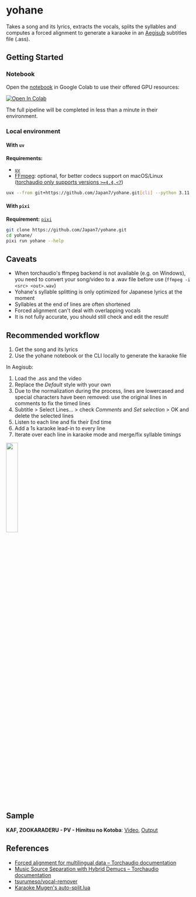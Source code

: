 # yohane

Takes a song and its lyrics, extracts the vocals, splits the syllables and computes a forced alignment to generate a karaoke in an [Aegisub](https://aegisub.org) subtitles file (.ass).

## Getting Started

### Notebook

Open the [notebook](notebook/yohane.ipynb) in Google Colab to use their offered GPU resources:

<a target="_blank" href="https://colab.research.google.com/github/Japan7/yohane/blob/main/notebook/yohane.ipynb">
  <img src="https://colab.research.google.com/assets/colab-badge.svg" alt="Open In Colab"/>
</a>

The full pipeline will be completed in less than a minute in their environment.

### Local environment

#### With `uv`

**Requirements:**

- [`uv`](https://github.com/astral-sh/uv)
- [FFmpeg](https://ffmpeg.org): optional, for better codecs support on macOS/Linux ([torchaudio only supports versions `>=4.4,<7`](https://pytorch.org/audio/main/installation.html#optional-dependencies))

```sh
uvx --from git+https://github.com/Japan7/yohane.git[cli] --python 3.11 yohane --help
```

#### With `pixi`

**Requirement:** [`pixi`](https://prefix.dev)

```sh
git clone https://github.com/Japan7/yohane.git
cd yohane/
pixi run yohane --help
```

## Caveats

- When torchaudio's ffmpeg backend is not available (e.g. on Windows), you need to convert your song/video to a .wav file before use (`ffmpeg -i <src> <out>.wav`)
- Yohane's syllable splitting is only optimized for Japanese lyrics at the moment
- Syllables at the end of lines are often shortened
- Forced alignment can't deal with overlapping vocals
- It is not fully accurate, you should still check and edit the result!

## Recommended workflow

1. Get the song and its lyrics
2. Use the yohane notebook or the CLI locally to generate the karaoke file

In Aegisub:

1. Load the .ass and the video
2. Replace the _Default_ style with your own
3. Due to the normalization during the process, lines are lowercased and special characters have been removed: use the original lines in comments to fix the timed lines
4. Subtitle > Select Lines… > check _Comments_ and _Set selection_ > OK and delete the selected lines
5. Listen to each line and fix their End time
6. Add a 1s karaoke lead-in to every line
7. Iterate over each line in karaoke mode and merge/fix syllable timings

<img src="https://github.com/user-attachments/assets/614cd8ca-d471-447c-8596-4ac800d690cf" width="25%" >

## Sample

**KAF, ZOOKARADERU - PV - Himitsu no Kotoba**:
[Video](https://youtu.be/rnpL3ZugPLc?si=sXZH_EPLt3jaQq9K),
[Output](<samples/KAF, ZOOKARADERU - PV - Himitsu no Kotoba.ass>)

## References

- [Forced alignment for multilingual data – Torchaudio documentation](https://pytorch.org/audio/stable/tutorials/forced_alignment_for_multilingual_data_tutorial.html)
- [Music Source Separation with Hybrid Demucs – Torchaudio documentation](https://pytorch.org/audio/2.1.0/tutorials/hybrid_demucs_tutorial.html)
- [tsurumeso/vocal-remover](https://github.com/tsurumeso/vocal-remover)
- [Karaoke Mugen's auto-split.lua](https://docs.karaokes.moe/aegisub/auto-split.lua)
